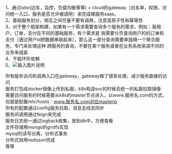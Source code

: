 1、通过istio(边车，监控，负载均衡等等) + cloud的gateway（白名单，权限，访问统一入口，服务是否允许被调用）来完成微服务saas。  
2、基础服务划分，相互之间尽量不要有调用，注意其原子性和幂等性  
3、对于整个框架构建，如果有一个需求需要查询多个服务的需求，例如：我用户，订单，支付在不同的基础服务，有个需求是
我需要分页查询用户的的订单和支付（通过用户id把数据串联起来），那么这一部分查询需要单独搞一个聚合服务，专门来处理这种
跨服务的查询，不要在某个服务或者在业务系统来调不同的业务来组装  
4、不能环形依赖  
5、![输入图片说明](https://images.gitee.com/uploads/images/2019/0918/182417_ea966646_107773.png "粗略架构图.png") 

所有服务访问和调用入口在gateway，gateway做了很多处理，减少服务直接的访问   
服务打包成docker镜像上传到私服，k8s构造svc的时候去统一的私服拉取镜像  
需要访问服务的时候需要从k8s的master节点进入，以www.服务名.com的方式，也就是配置/etc/hosts：www.服务名.com对应masterip  
所有的配置通过config服务拉取，消息总线去同步  
服务间调用通过feign来完成  
服务日志统一通过logback收集，放到db中，方便查看  
文件存储用mongo的gridfs实现  
mysql的读写分离，分布式事务  
分布式锁用redisson完成  
等等



